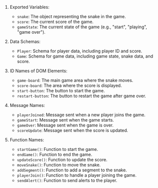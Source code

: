 1. Exported Variables:
    - `snake`: The object representing the snake in the game.
    - `score`: The current score of the game.
    - `gameState`: The current state of the game (e.g., "start", "playing", "game over").

2. Data Schemas:
    - `Player`: Schema for player data, including player ID and score.
    - `Game`: Schema for game data, including game state, snake data, and score.

3. ID Names of DOM Elements:
    - `game-board`: The main game area where the snake moves.
    - `score-board`: The area where the score is displayed.
    - `start-button`: The button to start the game.
    - `restart-button`: The button to restart the game after game over.

4. Message Names:
    - `playerJoined`: Message sent when a new player joins the game.
    - `gameStart`: Message sent when the game starts.
    - `gameOver`: Message sent when the game is over.
    - `scoreUpdate`: Message sent when the score is updated.

5. Function Names:
    - `startGame()`: Function to start the game.
    - `endGame()`: Function to end the game.
    - `updateScore()`: Function to update the score.
    - `moveSnake()`: Function to move the snake.
    - `addSegment()`: Function to add a segment to the snake.
    - `playerJoin()`: Function to handle a player joining the game.
    - `sendAlert()`: Function to send alerts to the player.